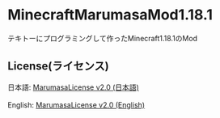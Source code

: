# MinecraftMarumasaMod1.18.1
テキトーにプログラミングして作ったMinecraft1.18.1のMod
## License(ライセンス)
日本語: [MarumasaLicense v2.0 (日本語)](https://github.com/malken21/MarumasaLicenses/blob/main/MarumasaLicense_v2.0/LICENSE-ja.md)
<br>
<br>
English: [MarumasaLicense v2.0 (English)](https://github.com/malken21/MarumasaLicenses/blob/main/MarumasaLicense_v2.0/LICENSE-en.md)
